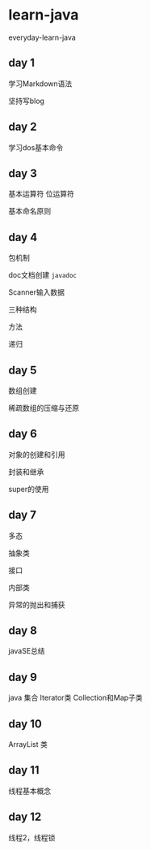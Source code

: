 # learn-java
everyday-learn-java
## day 1
学习Markdown语法

坚持写blog

## day 2
学习dos基本命令

## day 3
基本运算符
位运算符

基本命名原则

## day 4
包机制

doc文档创建
`javadoc`

Scanner输入数据

三种结构

方法

递归

## day 5
数组创建

稀疏数组的压缩与还原

## day 6
对象的创建和引用

封装和继承

super的使用

## day 7
多态

抽象类

接口

内部类

异常的抛出和捕获

## day 8
javaSE总结

## day 9
java 集合
Iterator类
Collection和Map子类

## day 10
ArrayList 类

## day 11
线程基本概念

## day 12
线程2，线程锁
